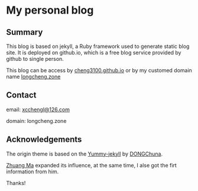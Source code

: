 # My personal blog

## Summary 

This blog is based on jekyll, a Ruby framework used to generate static blog site. It is deployed on github.io, which is a free blog service provided by github to single person.

This blog can be access by [cheng3100.github.io](https://cheng3100.github.io) or by my customed domain name [longcheng.zone](https://longcheng.zone)

## Contact

email: xcchengl@126.com

domain: longcheng.zone

## Acknowledgements

The origin theme is based on the [Yummy-jekyll](https://github.com/DONGChuan/Yummy-Jekyll) by [DONGChuna](https://dongchuan.github.io).

[Zhuang Ma](https://github.com/mzlogin) expanded its influence, at the same time, I alse got the firt information from him.

Thanks!
